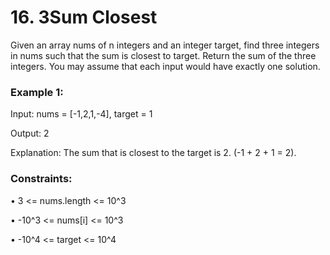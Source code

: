 # 16. 3Sum Closest

Given an array nums of n integers and an integer target, find three integers in nums such that the sum is closest to target. Return the sum of the three integers. You may assume that each input would have exactly one solution.



### Example 1:

Input: nums = [-1,2,1,-4], target = 1

Output: 2

Explanation: The sum that is closest to the target is 2. (-1 + 2 + 1 = 2).


### Constraints:

• 3 <= nums.length <= 10^3

• -10^3 <= nums[i] <= 10^3

• -10^4 <= target <= 10^4